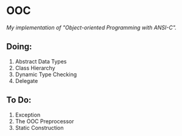 # OOC
*My implementation of "Object-oriented Programming with ANSI-C".*

## Doing:
1. Abstract Data Types
2. Class Hierarchy
3. Dynamic Type Checking
4. Delegate

## To Do:
1. Exception
2. The OOC Preprocessor
3. Static Construction